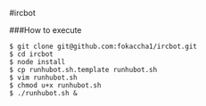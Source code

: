 #ircbot

###How to execute

```
$ git clone git@github.com:fokaccha1/ircbot.git
$ cd ircbot
$ node install
$ cp runhubot.sh.template runhubot.sh
$ vim runhubot.sh
$ chmod u+x runhubot.sh
$ ./runhubot.sh &
```
